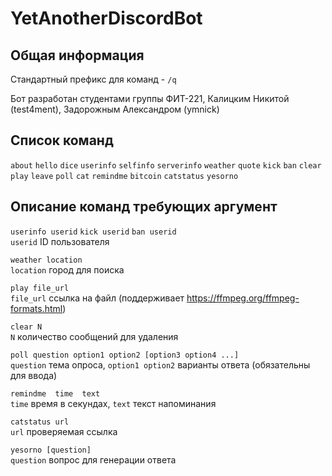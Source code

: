 # YetAnotherDiscordBot
## Общая информация
Стандартный префикс для команд - `/q`

Бот разработан студентами группы ФИТ-221, Калицким Никитой (test4ment), Задорожным Александром (ymnick)
## Список команд
`about`  `hello`  `dice`  `userinfo`  `selfinfo`  `serverinfo`  `weather`  `quote`  `kick`  `ban`  `clear`  `play`  `leave`  `poll`  `cat`  `remindme`  `bitcoin`  `catstatus`  `yesorno`
## Описание команд требующих аргумент
`userinfo userid` `kick userid` `ban userid`  
`userid` ID пользователя  

`weather location`  
`location` город для поиска  

`play file_url`  
`file_url` ссылка на файл (поддерживает https://ffmpeg.org/ffmpeg-formats.html)  

`clear N`  
`N` количество сообщений для удаления  

`poll question option1 option2 [option3 option4 ...]`  
`question` тема опроса, `option1 option2` варианты ответа (обязательны для ввода)  

`remindme  time  text`  
`time` время в секундах, `text` текст напоминания  

`catstatus url`  
`url` проверяемая ссылка  

`yesorno [question]`  
`question` вопрос для генерации ответа
